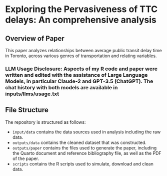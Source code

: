 # Exploring the Pervasiveness of TTC delays: An comprehensive analysis

## Overview of Paper

This paper analyzes relationships between average public transit delay time in Toronto, across various genres of transportation and relating variables. 

### LLM Usage Disclosure: Aspects of my R code and paper were written and edited with the assistance of Large Language Models, in particular Claude-2 and GPT-3.5 (ChatGPT). The chat history with both models are available in inputs/llms/usage.txt

## File Structure

The repository is structured as follows:

-   `input/data` contains the data sources used in analysis including the raw data.
-   `outputs/data` contains the cleaned dataset that was constructed.
-   `outputs/paper` contains the files used to generate the paper, including the Quarto document and reference bibliography file, as well as the PDF of the paper. 
-   `scripts` contains the R scripts used to simulate, download and clean data.

